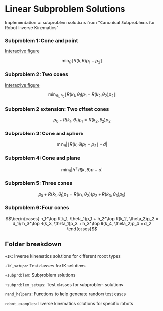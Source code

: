 # Linear Subproblem Solutions
Implementation of subproblem solutions from "Canonical Subproblems for Robot Inverse Kinematics"

### Subproblem 1: Cone and point

[Interactive figure](https://www.geogebra.org/calculator/stydabbr)

$$\min_\theta \lVert R(k,\theta)p_1 - p_2\rVert$$

### Subproblem 2: Two cones

[Interactive figure](https://www.geogebra.org/calculator/prj5wqsu)

$$\min_{\theta_1, \theta_2} \lVert R(k_1,\theta_1)p_1 - R(k_2,\theta_2)p_2\rVert$$

### Subproblem 2 extension: Two offset cones
$$p_0 + R(k_1,\theta_1)p_1= R(k_2,\theta_2)p_2$$

### Subproblem 3: Cone and sphere

$$\min_\theta \lvert \lVert R(k,\theta)p_1-p_2\rVert-d\rvert$$

### Subproblem 4: Cone and plane

$$\min_\theta \lvert h^\top R(k,\theta)p -d \rvert$$

### Subproblem 5: Three cones

$$ p_0 + R(k_1,\theta_1)p_1=
 R(k_2,\theta_2)(p_2+ R(k_3,\theta_3)p_3)$$

### Subproblem 6: Four cones

$$\begin{cases}
    h_1^\top R(k_1, \theta_1)p_1 + h_2^\top R(k_2, \theta_2)p_2 = d_1\\
    h_3^\top R(k_3, \theta_1)p_3 + h_3^\top R(k_4, \theta_2)p_4 = d_2
\end{cases}$$


## Folder breakdown
`+IK`: Inverse kinematics solutions for different robot types

`+IK_setups`: Test classes for IK solutions

`+subproblem`: Subproblem solutions

`+subproblem_setups`: Test classes for subproblem solutions

`rand_helpers`: Functions to help generate random test cases

`robot_examples`: Inverse kinematics solutions for specific robots
